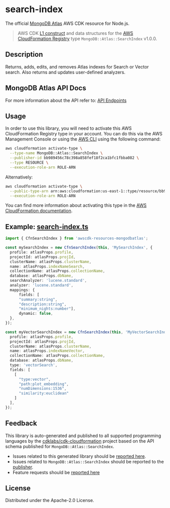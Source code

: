 # search-index

The official [MongoDB Atlas](https://www.mongodb.com/) AWS CDK resource for Node.js.

> AWS CDK [L1 construct] and data structures for the [AWS CloudFormation Registry] type `MongoDB::Atlas::SearchIndex` v1.0.0.

[L1 construct]: https://docs.aws.amazon.com/cdk/latest/guide/constructs.html
[AWS CloudFormation Registry]: https://docs.aws.amazon.com/AWSCloudFormation/latest/UserGuide/registry.html

## Description

Returns, adds, edits, and removes Atlas indexes for Search or Vector search. Also returns and updates user-defined analyzers.

## MongoDB Atlas API Docs

For more information about the API refer to: [API Endpoints](https://www.mongodb.com/docs/atlas/reference/api-resources-spec/#tag/Atlas-Search)

## Usage

In order to use this library, you will need to activate this AWS CloudFormation Registry type in your account. You can do this via the AWS Management Console or using the [AWS CLI](https://aws.amazon.com/cli/) using the following command:

```sh
aws cloudformation activate-type \
  --type-name MongoDB::Atlas::SearchIndex \
  --publisher-id bb989456c78c398a858fef18f2ca1bfc1fbba082 \
  --type RESOURCE \
  --execution-role-arn ROLE-ARN
```

Alternatively:

```sh
aws cloudformation activate-type \
  --public-type-arn arn:aws:cloudformation:us-east-1::type/resource/bb989456c78c398a858fef18f2ca1bfc1fbba082/MongoDB-Atlas-SearchIndex \
  --execution-role-arn ROLE-ARN
```

You can find more information about activating this type in the [AWS CloudFormation documentation](https://docs.aws.amazon.com/AWSCloudFormation/latest/UserGuide/registry-public.html).

## Example: [search-index.ts](../../../examples/l1-resources/search-index.ts)
```ts
import { CfnSearchIndex } from 'awscdk-resources-mongodbatlas';

const mySearchIndex = new CfnSearchIndex(this, 'MySearchIndex', {
  profile: atlasProps.profile,
  projectId: atlasProps.projId,
  clusterName: atlasProps.clusterName,
  name: atlasProps.indexNameSearch,
  collectionName: atlasProps.collectionName,
  database: atlasProps.dbName,
  searchAnalyzer: 'lucene.standard',
  analyzer: 'lucene.standard',
  mappings: {
      fields: [
      "summary:string", 
      "description:string",
      "minimum_nights:number"],
      dynamic: false,
  },
});

const myVectorSearchIndex = new CfnSearchIndex(this, 'MyVectorSearchIndex', {
  profile: atlasProps.profile,
  projectId: atlasProps.projId,
  clusterName: atlasProps.clusterName,
  name: atlasProps.indexNameVector,
  collectionName: atlasProps.collectionName,
  database: atlasProps.dbName,
  type: 'vectorSearch',
  fields: [
    [
      "type:vector",
      "path:plot_embedding",
      "numDimensions:1536",
      "similarity:euclidean"
    ]
  ],
});
```

## Feedback

This library is auto-generated and published to all supported programming languages by the [cdklabs/cdk-cloudformation] project based on the API schema published for `MongoDB::Atlas::SearchIndex`.

* Issues related to this generated library should be [reported here](https://github.com/cdklabs/cdk-cloudformation/issues/new?title=Issue+with+%40cdk-cloudformation%2Fmongodb-atlas-searchindex+v1.0.0).
* Issues related to `MongoDB::Atlas::SearchIndex` should be reported to the [publisher](https://github.com/mongodb/mongodbatlas-cloudformation-resources/issues).
* Feature requests should be [reported here](https://feedback.mongodb.com/forums/924145-atlas?category_id=392596)

[cdklabs/cdk-cloudformation]: https://github.com/cdklabs/cdk-cloudformation

## License

Distributed under the Apache-2.0 License.